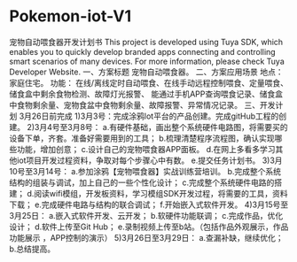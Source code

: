 # Pokemon-iot-V1
宠物自动喂食器开发计划书
This project is developed using Tuya SDK, which enables you to quickly develop branded apps connecting and controlling smart scenarios of many devices. 
For more information, please check Tuya Developer Website.
一、方案标题
宠物自动喂食器。
二、方案应用场景
地点：家庭住宅。
功能：
在线/离线定时自动喂食、在线手动远程控制喂食、定量喂食、储食盒中剩余食物检测、故障灯光报警、
能通过手机APP查询喂食记录、储食盒中食物剩余量、宠物食盆中食物剩余量、故障报警、异常情况记录。
三、开发计划
3月26日前完成
1)3月3号：完成涂鸦lot平台的产品创建。完成gitHub工程的创建。
2)3月4号至3月8号：
a.有硬件基础，画出整个系统硬件电路图，将需要买的设备下单，齐套。准备好需要用到的工具；
b.梳理清楚程序流程图，确认实现哪些功能，增加创意；
c.设计自己的宠物喂食器APP面板。
d.在网上多看多学习其他iot项目开发过程资料，争取对每个步骤心中有数。
e.提交任务计划书。
3)3月10号至3月14号：
a.参加涂鸦【宠物喂食器】实战训练营培训。
b.完成整个系统结构的组装与调试，加上自己的一些个性化设计；
c.完成整个系统硬件电路的搭建；
d.阅读wifi模组，开发板资料，学习模组SDK开发过程，将需要的工具，资料下载；
e.完成硬件电路与结构的联合调试；
f.开始嵌入式软件开发。
4)3月15号至3月25日：
a.嵌入式软件开发、云开发；
b.软硬件功能联调；
c.完成作品，优化设计；
d.软件上传至Git Hub；
e.录制视频上传至b站。（包括作品外观展示，作品功能展示 ，APP控制的演示）
5)3月26日至3月29日：
a.查漏补缺，继续优化；
b.总结提高。

